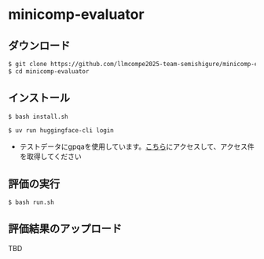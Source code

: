 # minicomp-evaluator

## ダウンロード
```bash
$ git clone https://github.com/llmcompe2025-team-semishigure/minicomp-evaluator.git
$ cd minicomp-evaluator
```

## インストール
```bash
$ bash install.sh
```

```bash
$ uv run huggingface-cli login
```

- テストデータにgpqaを使用しています。[こちら](https://huggingface.co/datasets/Idavidrein/gpqa)にアクセスして、アクセス件を取得してください


##  評価の実行
```bash
$ bash run.sh
```


## 評価結果のアップロード
TBD